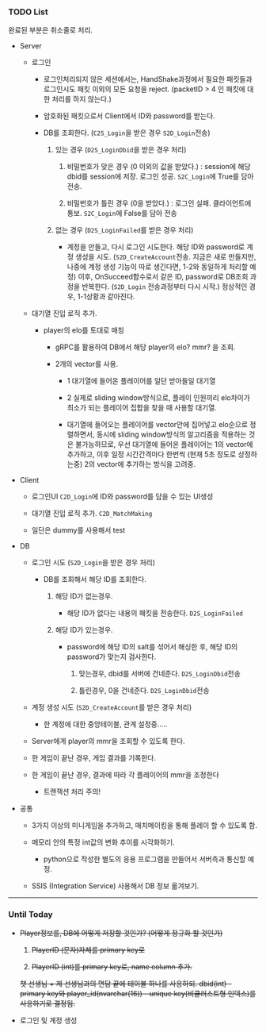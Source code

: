 ### TODO List

완료된 부분은 취소줄로 처리.

- Server
  
  - 로그인
    
    - 로그인처리되지 않은 세션에서는, HandShake과정에서 필요한 패킷들과 로그인시도 패킷 이외의 모든 요청을 reject. (packetID > 4 인 패킷에 대한 처리를 하지 않는다.)
    
    - 암호화된 패킷으로서 Client에서 ID와 password를 받는다.
    
    - DB를 조회한다. (`C2S_Login`을 받은 경우 `S2D_Login`전송)
      
      1. 있는 경우 (`D2S_LoginDbid`을 받은 경우 처리)
         
         1. 비밀번호가 맞은 경우 (0 이외의 값을 받았다.) : session에 해당 dbid를 session에 저장. 로그인 성공. `S2C_Login`에 True를 담아 전송.
         
         2. 비밀번호가 틀린 경우 (0을 받았다.) : 로그인 실패. 클라이언트에 통보. `S2C_Login`에 False를 담아 전송
      
      2. 없는 경우 (`D2S_LoginFailed`를 받은 경우 처리)
         
         - 계정을 만들고, 다시 로그인 시도한다. 
           해당 ID와 password로 계정 생성을 시도. (`S2D_CreateAccount`전송. 지금은 새로 만들지만, 나중에 계정 생성 기능이 따로 생긴다면, 1-2와 동일하게 처리할 예정)
           이후, OnSucceed함수로서 같은 ID, password로 DB조회 과정을 반복한다. (`S2D_Login` 전송과정부터 다시 시작.)
           정상적인 경우, 1-1상황과 같아진다.
  
  - 대기열 진입 로직 추가.
    
    - player의 elo를 토대로 매칭
      
      - gRPC를 활용하여 DB에서 해당 player의 elo? mmr? 을 조회.
      
      - 2개의 vector를 사용.
        
        - 1 대기열에 들어온 플레이어를 일단 받아들일 대기열
        
        - 2 실제로 sliding window방식으로, 플레이 인원끼리 elo차이가 최소가 되는 플레이어 집합을 찾을 때 사용할 대기열.
        
        - 대기열에 들어오는 플레이어를 vector안에 집어넣고 elo순으로 정렬하면서, 동시에 sliding window방식의 알고리즘을 적용하는 것은 불가능하므로, 우선 대기열에 들어온 플레이어는 1의 vector에 추가하고, 이후 일정 시간간격마다 한번씩 (현재 5초 정도로 상정하는중) 2의 vector에 추가하는 방식을 고려중.

- Client
  
  - 로그인UI `C2D_Login`에 ID와 password를 담을 수 있는 UI생성
  
  - 대기열 진입 로직 추가. `C2D_MatchMaking`
  
  - 일단은 dummy를 사용해서 test

- DB
  
  - 로그인 시도 (`S2D_Login`을 받은 경우 처리)
    
    - DB를 조회해서 해당 ID를 조회한다.
      
      1. 해당 ID가 없는경우.
         
         - 해당 ID가 없다는 내용의 패킷을 전송한다. `D2S_LoginFailed`
      
      2. 해당 ID가 있는경우.
         
         - password에 해당 ID의 salt를 섞어서 해싱한 후, 해당 ID의 password가 맞는지 검사한다.
           
           1. 맞는경우, dbid를 서버에 건네준다. `D2S_LoginDbid`전송
           
           2. 틀린경우, 0을 건네준다. `D2S_LoginDbid`전송
  
  - 계정 생성 시도 (`S2D_CreateAccount`를 받은 경우 처리)
    
    - 한 계정에 대한 중앙테이블, 관계 설정중.....
  
  - Server에게 player의 mmr을 조회할 수 있도록 한다.
  
  - 한 게임이 끝난 경우, 게임 결과를 기록한다.
  
  - 한 게임이 끝난 경우, 결과에 따라 각 플레이어의 mmr을 조정한다
    
    - 트랜잭션 처리 주의!

- 공통
  
  - 3가지 이상의 미니게임을 추가하고, 매치메이킹을 통해 플레이 할 수 있도록 함.
  
  - 메모리 안의 특정 int값의 변화 추이를 시각화하기.
    
    - python으로 작성한 별도의 응용 프로그램을 만들어서 서버측과 통신할 예정.
  
  - SSIS (Integration Service) 사용해서 DB 정보 옮겨보기.

---

### Until Today

- ~~Player정보를, DB에 어떻게 저장할 것인가? (어떻게 정규화 할 것인가)~~
  
  1. ~~PlayerID (문자)자체를 primary key로~~
  
  2. ~~PlayerID (int)를 primary key로, name column 추가.~~
  
  ~~챗 선생님 + 제 선생님과의 면담 끝에 테이블 하나를 사용하되.
  dbid(int) - primary key와 player_id(nvarchar(16)) - unique key(비클러스트형 인덱스)를 사용하기로 결정됨.~~

- 로그인 및 계정 생성
